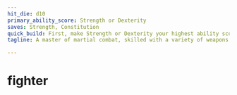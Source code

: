 ```yaml
---
hit_die: d10
primary_ability_score: Strength or Dexterity
saves: Strength, Constitution
quick_build: First, make Strength or Dexterity your highest ability score, depending on whether you want to focus on melee weapons or on archery (or finesse weapons). Your next-highest score should be Constitution, or Intelligence if you plan to adopt the Eldritch Knight martial archetype. Second, choose the soldier background.
tagline: A master of martial combat, skilled with a variety of weapons and armor

---
```


# fighter
